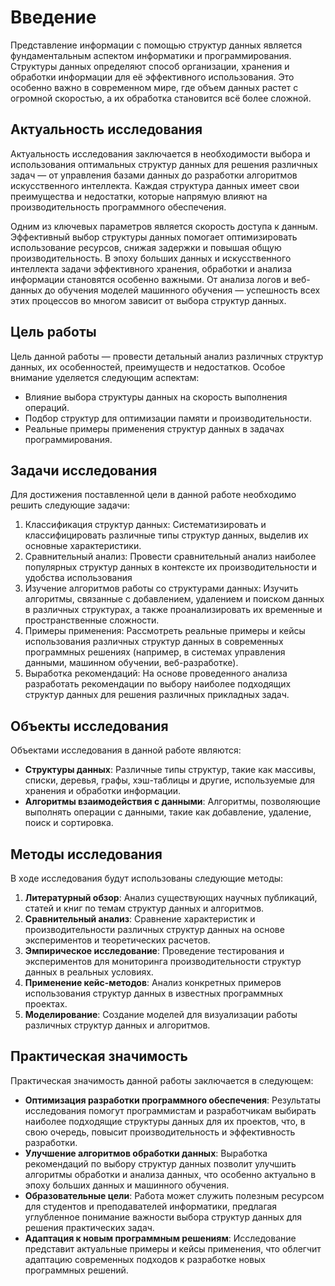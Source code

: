 # Введение

Представление информации с помощью структур данных является фундаментальным аспектом информатики и программирования. 
Структуры данных определяют способ организации, хранения и обработки информации для её эффективного использования. 
Это особенно важно в современном мире, где объем данных растет с огромной скоростью, а их обработка становится всё более сложной.

## Актуальность исследования

Актуальность исследования заключается в необходимости выбора и использования оптимальных структур данных для решения различных задач — от управления базами данных до разработки алгоритмов искусственного интеллекта. 
Каждая структура данных имеет свои преимущества и недостатки, которые напрямую влияют на производительность программного обеспечения.

Одним из ключевых параметров является скорость доступа к данным. Эффективный выбор структуры данных помогает оптимизировать использование ресурсов, снижая задержки и повышая общую производительность.
В эпоху больших данных и искусственного интеллекта задачи эффективного хранения, обработки и анализа информации становятся особенно важными. 
От анализа логов и веб-данных до обучения моделей машинного обучения — успешность всех этих процессов во многом зависит от выбора структур данных.

## Цель работы

Цель данной работы — провести детальный анализ различных структур данных, их особенностей, преимуществ и недостатков. 
Особое внимание уделяется следующим аспектам:

- Влияние выбора структуры данных на скорость выполнения операций.
- Подбор структур для оптимизации памяти и производительности.
- Реальные примеры применения структур данных в задачах программирования.


## Задачи исследования

Для достижения поставленной цели в данной работе необходимо решить следующие задачи:

1. Классификация структур данных: Систематизировать и классифицировать различные типы структур данных, выделив их основные характеристики.
2. Сравнительный анализ: Провести сравнительный анализ наиболее популярных структур данных в контексте их производительности и удобства использования
3. Изучение алгоритмов работы со структурами данных: Изучить алгоритмы, связанные с добавлением, удалением и поиском данных в различных структурах, а также проанализировать их временные и пространственные сложности.
4. Примеры применения: Рассмотреть реальные примеры и кейсы использования различных структур данных в современных программных решениях (например, в системах управления данными, машинном обучении, веб-разработке).
5. Выработка рекомендаций: На основе проведенного анализа разработать рекомендации по выбору наиболее подходящих структур данных для решения различных прикладных задач.


## Объекты исследования

Объектами исследования в данной работе являются:

- **Структуры данных**: Различные типы структур, такие как массивы, списки, деревья, графы, хэш-таблицы и другие, используемые для хранения и обработки информации.
- **Алгоритмы взаимодействия с данными**: Алгоритмы, позволяющие выполнять операции с данными, такие как добавление, удаление, поиск и сортировка.


## Методы исследования

В ходе исследования будут использованы следующие методы:

1. **Литературный обзор**: Анализ существующих научных публикаций, статей и книг по темам структур данных и алгоритмов.
2. **Сравнительный анализ**: Сравнение характеристик и производительности различных структур данных на основе экспериментов и теоретических расчетов.
3. **Эмпирическое исследование**: Проведение тестирования и экспериментов для мониторинга производительности структур данных в реальных условиях.
4. **Применение кейс-методов**: Анализ конкретных примеров использования структур данных в известных программных проектах.
5. **Моделирование**: Создание моделей для визуализации работы различных структур данных и алгоритмов.


## Практическая значимость

Практическая значимость данной работы заключается в следующем:

- **Оптимизация разработки программного обеспечения**: Результаты исследования помогут программистам и разработчикам выбирать наиболее подходящие структуры данных для их проектов, что, в свою очередь, повысит производительность и эффективность разработки.
- **Улучшение алгоритмов обработки данных**: Выработка рекомендаций по выбору структур данных позволит улучшить алгоритмы обработки и анализа данных, что особенно актуально в эпоху больших данных и машинного обучения.
- **Образовательные цели**: Работа может служить полезным ресурсом для студентов и преподавателей информатики, предлагая углубленное понимание важности выбора структур данных для решения практических задач.
- **Адаптация к новым программным решениям**: Исследование представит актуальные примеры и кейсы применения, что облегчит адаптацию современных подходов к разработке новых программных решений. 


